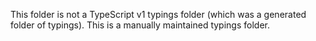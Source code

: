 This folder is not a TypeScript v1 typings folder (which was a generated folder of typings).
This is a manually maintained typings folder.

